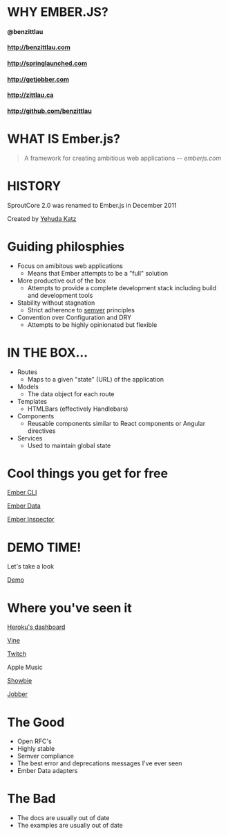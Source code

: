 # WHY EMBER.JS?
#### @benzittlau
#### http://benzittlau.com
#### http://springlaunched.com
#### http://getjobber.com
#### http://zittlau.ca
#### http://github.com/benzittlau



# WHAT IS Ember.js?
> A framework for creating ambitious web applications
> -- <cite>emberjs.com</cite>



# HISTORY
SproutCore 2.0 was renamed to Ember.js in December 2011

Created by [Yehuda Katz](http://yehudakatz.com/)



# Guiding philosphies
* Focus on amibitous web applications <!-- .element: class="fragment" -->
  * Means that Ember attempts to be a "full" solution
* More productive out of the box <!-- .element: class="fragment" -->
  * Attempts to provide a complete development stack including build and development tools
* Stability without stagnation <!-- .element: class="fragment" -->
  * Strict adherence to [semver](http://semver.org/) principles
* Convention over Configuration and DRY <!-- .element: class="fragment" -->
  * Attempts to be highly opinionated but flexible



# IN THE BOX...
* Routes <!-- .element: class="fragment" -->
  * Maps to a given "state" (URL) of the application
* Models <!-- .element: class="fragment" -->
  * The data object for each route
* Templates <!-- .element: class="fragment" -->
  * HTMLBars (effectively Handlebars)
* Components <!-- .element: class="fragment" -->
  * Reusable components similar to React components or Angular directives
* Services <!-- .element: class="fragment" -->
  * Used to maintain global state



# Cool things you get for free
[Ember CLI](http://ember-cli.com/)

[Ember Data](https://github.com/emberjs/data)

[Ember Inspector](https://github.com/emberjs/ember-inspector)



#  DEMO TIME!
Let's take a look

[Demo](http://localhost.dev:4200)



# Where you've seen it
[Heroku's dashboard](heroku.com)

[Vine](vine.co)

[Twitch](http://www.twitch.tv/directory)

Apple Music

[Showbie](https://www.showbie.com/)  <!-- .element: class="fragment" data-fragment-index="1" -->

[Jobber](getjobber.com) <!-- .element: class="fragment" data-fragment-index="1" -->



# The Good
* Open RFC's
* Highly stable
* Semver compliance
* The best error and deprecations messages I've ever seen
* Ember Data adapters



# The Bad
* The docs are usually out of date
* The examples are usually out of date
